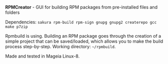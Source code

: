 **RPMCreator** - GUI for building RPM packages from pre-installed files and folders

Dependencies: `sakura rpm-build rpm-sign gnupg gnupg2 createrepo gcc make p7zip`

Rpmbuild is using. Building an RPM package goes through the creation of a simple project that can be saved/loaded, which allows you to make the build process step-by-step. Working directory: `~/rpmbuild`.

Made and tested in Mageia Linux-8.
